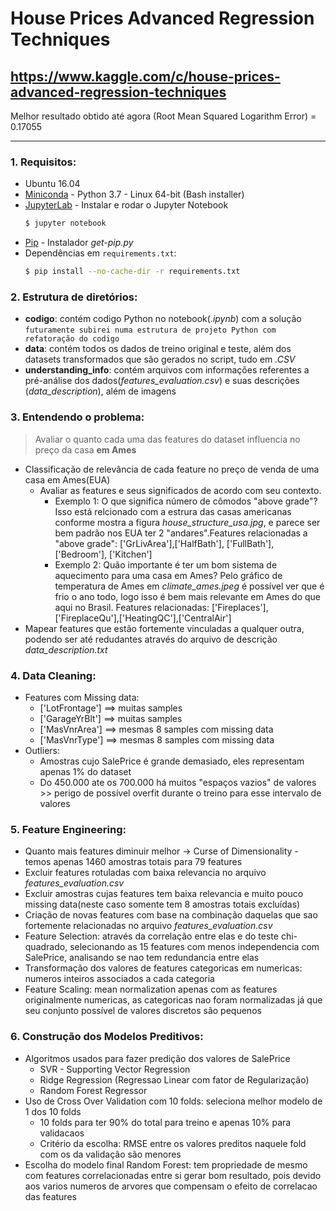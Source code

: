 # House Prices Advanced Regression Techniques
https://www.kaggle.com/c/house-prices-advanced-regression-techniques
--------------------------------------------------------------
Melhor resultado obtido até agora (Root Mean Squared Logarithm Error) = 0.17055

--------------------------------------------------------------
### 1. Requisitos:
 - Ubuntu 16.04
 - [Miniconda](https://conda.io/miniconda.html) - Python 3.7 - Linux 64-bit (Bash installer)
 - [JupyterLab](https://jupyter.org/install) - Instalar e rodar o Jupyter Notebook
    ```sh
    $ jupyter notebook
    ```
 - [Pip](https://pip.pypa.io/en/stable/installing/) - Instalador *get-pip.py*
 - Dependências em `requirements.txt`:
    ```sh
    $ pip install --no-cache-dir -r requirements.txt 
    ```

### 2. Estrutura de diretórios:
 - **codigo**: contém codigo Python no notebook(*.ipynb*) com a solução ```futuramente subirei numa estrutura de projeto Python com refatoração do codigo``` 
 - **data**: contém todos os dados de treino original e teste, além dos datasets transformados que são gerados no script, tudo em *.CSV* 
 - **understanding_info**: contém arquivos com informações referentes a pré-análise dos dados(*features_evaluation.csv*) e suas descrições (*data_description*), além de imagens

### 3. Entendendo o problema:
> Avaliar o quanto cada uma das features do dataset influencia no preço da casa **em Ames**

- Classificação de relevância de cada feature no preço de venda de uma casa em Ames(EUA)
    -  Avaliar as features e seus significados de acordo com seu contexto.
        - Exemplo 1:  O que significa número de cômodos "above grade"? Isso está relcionado com a estrura das casas americanas conforme mostra a figura *house_structure_usa.jpg*, e parece ser bem padrão nos EUA ter 2 "andares".Features relacionadas a "above grade": ['GrLivArea'],['HalfBath'], ['FullBath'], ['Bedroom'], ['Kitchen']
        - Exemplo 2: Quão importante é ter um bom sistema de aquecimento para uma casa em Ames? Pelo gráfico de temperatura de Ames em *climate_ames.jpeg* é possível ver que é frio o ano todo, logo isso é bem mais relevante em Ames do que aqui no Brasil. Features relacionadas: ['Fireplaces'],['FireplaceQu'],['HeatingQC'],['CentralAir']
- Mapear features que estão fortemente vinculadas a qualquer outra, podendo ser até redudantes através do arquivo de descrição *data_description.txt*

### 4. Data Cleaning:
- Features com Missing data: 
	- ['LotFrontage']	==> muitas samples
	- ['GarageYrBlt'] 	==> muitas samples
	- ['MasVnrArea']  ==> mesmas 8 samples com missing data
	- ['MasVnrType'] 	==> mesmas 8 samples com missing data
- Outliers: 
    - Amostras cujo SalePrice é grande demasiado, eles representam apenas 1% do dataset
    - Do 450.000 ate os 700.000 há muitos "espaços vazios" de valores >> perigo de possível overfit durante o treino para esse intervalo de valores

### 5. Feature Engineering: 
 - Quanto mais features diminuir melhor -> Curse of Dimensionality - temos apenas 1460 amostras totais para 79 features
 - Excluir features rotuladas com baixa relevancia no arquivo *features_evaluation.csv*
 - Excluir amostras cujas features tem baixa relevancia e muito pouco missing data(neste caso somente tem 8 amostras totais excluídas)
 - Criação de novas features com base na combinação daquelas que sao fortemente relacionadas no arquivo *features_evaluation.csv*
 - Feature Selection: através da correlação entre elas e do teste chi-quadrado, selecionando as 15 features com menos independencia com SalePrice, analisando se nao tem redundancia entre elas
- Transformação dos valores de features categoricas em numericas: numeros inteiros associados a cada categoria
- Feature Scaling: mean normalization apenas com as features originalmente numericas, as categoricas nao foram normalizadas já que seu conjunto possível de valores discretos são pequenos
### 6. Construção dos Modelos Preditivos:
- Algoritmos usados para fazer predição dos valores de SalePrice
    - SVR - Supporting Vector Regression
    - Ridge Regression (Regressao Linear com fator de Regularização)
    - Random Forest Regressor
- Uso de Cross Over Validation com 10 folds: seleciona melhor modelo de 1 dos 10 folds
	- 10 folds para ter 90% do total para treino e apenas 10% para validacaos
    - Critério da escolha: RMSE entre os valores preditos naquele fold com os da validação são menores
- Escolha do modelo final Random Forest: tem propriedade de mesmo com features correlacionadas entre si gerar bom resultado, pois devido aos varios numeros de arvores que compensam o efeito de correlacao das features
